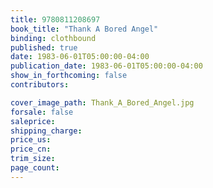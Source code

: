 ```yaml
---
title: 9780811208697
book_title: "Thank A Bored Angel"
binding: clothbound
published: true
date: 1983-06-01T05:00:00-04:00
publication_date: 1983-06-01T05:00:00-04:00
show_in_forthcoming: false
contributors:

cover_image_path: Thank_A_Bored_Angel.jpg
forsale: false
saleprice:
shipping_charge:
price_us:
price_cn:
trim_size:
page_count:
---
```


